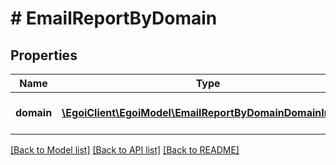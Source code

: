 # # EmailReportByDomain

## Properties

Name | Type | Description | Notes
------------ | ------------- | ------------- | -------------
**domain** | [**\EgoiClient\EgoiModel\EmailReportByDomainDomainInner[]**](EmailReportByDomainDomainInner.md) | Email stats grouped by Domain | [optional]

[[Back to Model list]](../../README.md#models) [[Back to API list]](../../README.md#endpoints) [[Back to README]](../../README.md)
